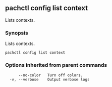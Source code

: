 ## pachctl config list context

Lists contexts.

### Synopsis


Lists contexts.

```
pachctl config list context
```

### Options inherited from parent commands

```
      --no-color   Turn off colors.
  -v, --verbose    Output verbose logs
```

